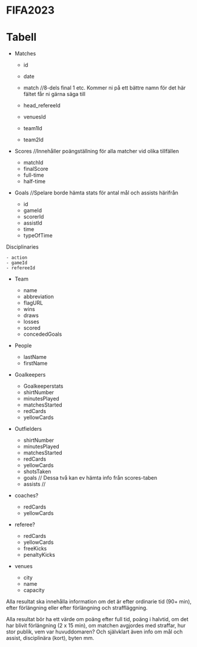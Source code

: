 # FIFA2023

# Tabell
- Matches
    - id
    - date
    - match     //8-dels final 1 etc. Kommer ni på ett bättre namn för det här fältet får ni gärna säga till
    
    - head_refereeId
    - venuesId
    - team1Id
    - team2Id


- Scores //Innehåller poängställning för alla matcher vid olika tillfällen
    - matchId
    - finalScore
    - full-time
    - half-time


- Goals   //Spelare borde hämta stats för antal mål och assists härifrån
    - id
    - gameId
    - scorerId
    - assistId
    - time        
    - typeOfTime



Disciplinaries

    - action
    - gameId
    - refereeId

- Team
    - name
    - abbreviation
    - flagURL
    - wins
    - draws
    - losses
    - scored
    - concededGoals

- People
    - lastName
    - firstName
- Goalkeepers
    - Goalkeeperstats
    - shirtNumber
    - minutesPlayed
    - matchesStarted
    - redCards
    - yellowCards
- Outfielders
    - shirtNumber
    - minutesPlayed
    - matchesStarted
    - redCards    
    - yellowCards 
    - shotsTaken
    - goals     // Dessa två kan ev hämta info från scores-taben
    - assists   //
- coaches?
    - redCards
    - yellowCards
- referee?
    - redCards
    - yellowCards
    - freeKicks
    - penaltyKicks
- venues 
    - city
    - name
    - capacity


<!-- - schedule 
    - name
    - Date -->

Alla resultat ska innehålla information om det är efter ordinarie tid (90+ min), efter förlängning eller efter förlängning och straffläggning.

Alla resultat bör ha ett värde om poäng efter full tid, poäng i halvtid, om det har blivit förlängning (2 x 15 min), om matchen avgjordes med straffar, hur stor publik, vem var huvuddomaren? Och självklart även info om mål och assist, disciplinära (kort), byten mm.